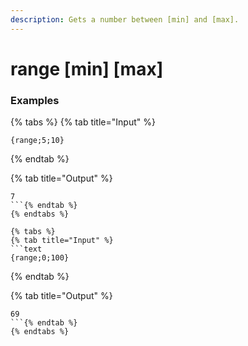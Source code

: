 ```yaml
---
description: Gets a number between [min] and [max].
---
```


# range [min] [max]

### Examples

{% tabs %}
{% tab title="Input" %}
```text
{range;5;10}
```
{% endtab %}

{% tab title="Output" %}
```text
7
```{% endtab %}
{% endtabs %}

{% tabs %}
{% tab title="Input" %}
```text
{range;0;100}
```
{% endtab %}

{% tab title="Output" %}
```text
69
```{% endtab %}
{% endtabs %}
